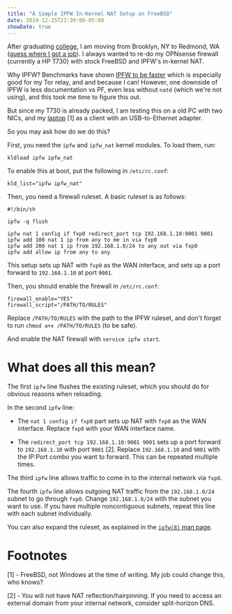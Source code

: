 ```yaml
---
title: "A Simple IPFW In-Kernel NAT Setup on FreeBSD"
date: 2019-12-25T21:39:00-05:00
showDate: true
---
```


After graduating [college](https://engineering.nyu.edu/), I am moving from
Brooklyn, NY to Redmond, WA
([guess where I got a job](https://www.microsoft.com/)). I always wanted to
re-do my OPNsense firewall (currently a HP T730) with stock FreeBSD and IPFW's
in-kernel NAT.

Why IPFW? Benchmarks have shown
[IPFW to be faster](https://bsdrp.net/documentation/technical_docs/performance)
which is especially good for my Tor relay, and and because I can! However, one
downside of IPFW is less documentation vs PF, even less without `natd` (which
we're not using), and this took me time to figure this out.

But since my T730 is already packed, I am testing this on a old PC with two
NICs, and my [laptop](https://support.hp.com/us-en/document/c06296486) [1]
as a client with an USB-to-Ethernet adapter.

So you may ask how do we do this?

First, you need the `ipfw` and `ipfw_nat` kernel modules. To load them, run:

    kldload ipfw ipfw_nat

To enable this at boot, put the following in `/etc/rc.conf`:

    kld_list="ipfw ipfw_nat"

Then, you need a firewall ruleset. A basic ruleset is as follows:

    #!/bin/sh

    ipfw -q flush

    ipfw nat 1 config if fxp0 redirect_port tcp 192.168.1.10:9001 9001
    ipfw add 100 nat 1 ip from any to me in via fxp0
    ipfw add 200 nat 1 ip from 192.168.1.0/24 to any out via fxp0
    ipfw add allow ip from any to any

This setup sets up NAT with `fxp0` as the WAN interface, and sets up a port
forward to `192.168.1.10` at port `9001`.

Then, you should enable the firewall in `/etc/rc.conf`:

    firewall_enable="YES"
    firewall_script="/PATH/TO/RULES"

Replace `/PATH/TO/RULES` with the path to the IPFW ruleset, and don't forget to
run `chmod a+x /PATH/TO/RULES` (to be safe).

And enable the NAT firewall with `service ipfw start`.

# What does all this mean?

The first `ipfw` line flushes the existing ruleset, which you should do for
obvious reasons when reloading.

In the second `ipfw` line:

 * The `nat 1 config if fxp0` part sets up NAT with `fxp0` as the WAN interface. Replace `fxp0` with your WAN interface name.

 * The `redirect_port tcp 192.168.1.10:9001 9001` sets up a port forward to `192.168.1.10` with port `9001` [2]. Replace `192.168.1.10` and `9001` with the IP:Port combo you want to forward. This can be repeated multiple times.

The third `ipfw` line allows traffic to come in to the internal network via
`fxp0`.

The fourth `ipfw` line allows outgoing NAT traffic from the `192.168.1.0/24`
subnet to go through `fxp0`. Change `192.168.1.0/24` with the subnet you want
to use. If you have multiple noncontiguous subnets, repeat this line with each
subnet individually.

You can also expand the ruleset, as explained in the
[`ipfw(8)` man page](https://www.freebsd.org/cgi/man.cgi?ipfw(8)).

# Footnotes

[1] - FreeBSD, not Windows at the time of writing. My job could change this,
who knows?

[2] - You will not have NAT reflection/hairpinning. If you need to access an
external domain from your internal network, consider split-horizon DNS.
